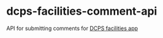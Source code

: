 # dcps-facilities-comment-api
API for submitting comments for [DCPS facilities app](https://github.com/cmgiven/dcps-facilities)
